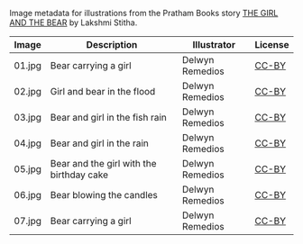 Image metadata for illustrations from the Pratham Books story [THE GIRL AND THE BEAR](https://storyweaver.org.in/stories/3141-the-girl-and-the-bear) by Lakshmi Stitha.

Image | Description | Illustrator | License
----- | ----------- | ----------- | -------
01.jpg | Bear carrying a girl | Delwyn Remedios | [CC-BY](https://creativecommons.org/licenses/by/4.0/)
02.jpg | Girl and bear in the flood | Delwyn Remedios | [CC-BY](https://creativecommons.org/licenses/by/4.0/)
03.jpg | Bear and girl in the fish rain | Delwyn Remedios | [CC-BY](https://creativecommons.org/licenses/by/4.0/)
04.jpg | Bear and girl in the rain | Delwyn Remedios | [CC-BY](https://creativecommons.org/licenses/by/4.0/)
05.jpg | Bear and the girl with the birthday cake | Delwyn Remedios | [CC-BY](https://creativecommons.org/licenses/by/4.0/)
06.jpg | Bear blowing the candles | Delwyn Remedios | [CC-BY](https://creativecommons.org/licenses/by/4.0/)
07.jpg | Bear carrying a girl | Delwyn Remedios | [CC-BY](https://creativecommons.org/licenses/by/4.0/)